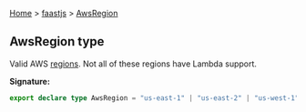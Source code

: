 [Home](./index) &gt; [faastjs](./faastjs.md) &gt; [AwsRegion](./faastjs.awsregion.md)

## AwsRegion type

Valid AWS [regions](https://docs.aws.amazon.com/AWSEC2/latest/UserGuide/using-regions-availability-zones.html)<!-- -->. Not all of these regions have Lambda support.

<b>Signature:</b>

```typescript
export declare type AwsRegion = "us-east-1" | "us-east-2" | "us-west-1" | "us-west-2" | "ca-central-1" | "eu-central-1" | "eu-west-1" | "eu-west-2" | "eu-west-3" | "ap-northeast-1" | "ap-northeast-2" | "ap-northeast-3" | "ap-southeast-1" | "ap-southeast-2" | "ap-south-1" | "sa-east-1";
```
